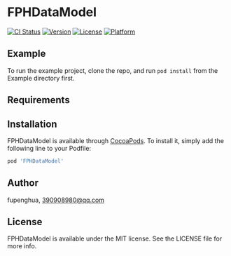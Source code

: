 # FPHDataModel

[![CI Status](https://img.shields.io/travis/fupenghua/FPHDataModel.svg?style=flat)](https://travis-ci.org/fupenghua/FPHDataModel)
[![Version](https://img.shields.io/cocoapods/v/FPHDataModel.svg?style=flat)](https://cocoapods.org/pods/FPHDataModel)
[![License](https://img.shields.io/cocoapods/l/FPHDataModel.svg?style=flat)](https://cocoapods.org/pods/FPHDataModel)
[![Platform](https://img.shields.io/cocoapods/p/FPHDataModel.svg?style=flat)](https://cocoapods.org/pods/FPHDataModel)

## Example

To run the example project, clone the repo, and run `pod install` from the Example directory first.

## Requirements

## Installation

FPHDataModel is available through [CocoaPods](https://cocoapods.org). To install
it, simply add the following line to your Podfile:

```ruby
pod 'FPHDataModel'
```

## Author

fupenghua, 390908980@qq.com

## License

FPHDataModel is available under the MIT license. See the LICENSE file for more info.
